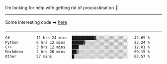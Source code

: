 I’m looking for help with getting rid of procrastination 🤔

-----

Some interesting code :arrow_right: [here](https://github.com/zhen8838/playground)

-----

<!--START_SECTION:waka-->

```txt
C#            11 hrs 24 mins  ██████████▓░░░░░░░░░░░░░░   42.69 %
Python        6 hrs 12 mins   █████▓░░░░░░░░░░░░░░░░░░░   23.24 %
C++           3 hrs 12 mins   ███░░░░░░░░░░░░░░░░░░░░░░   12.01 %
Markdown      2 hrs 26 mins   ██▒░░░░░░░░░░░░░░░░░░░░░░   09.15 %
Other         57 mins         █░░░░░░░░░░░░░░░░░░░░░░░░   03.57 %
```

<!--END_SECTION:waka-->

<!--
**zhen8838/zhen8838** is a ✨ _special_ ✨ repository because its `README.md` (this file) appears on your GitHub profile.

Here are some ideas to get you started:

- 🔭 I’m currently working on ...
- 🌱 I’m currently learning ...
- 👯 I’m looking to collaborate on ...
 ...
- 💬 Ask me about ...
- 📫 How to reach me: ...
- 😄 Pronouns: ...
- ⚡ Fun fact: ...
-->
